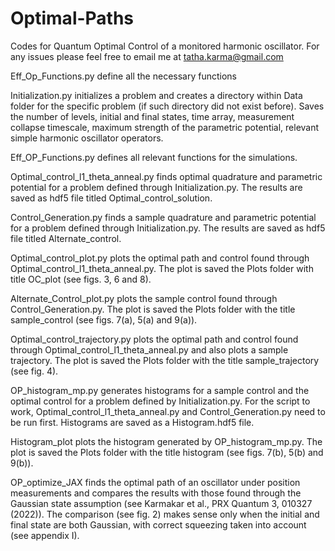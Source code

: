 # Optimal-Paths
Codes for Quantum Optimal Control of a monitored harmonic oscillator. For any issues please feel free to email me at tatha.karma@gmail.com


Eff_Op_Functions.py define all the necessary functions

Initialization.py initializes a problem and creates a directory within Data folder for the specific problem (if such directory did not exist before). Saves the number of levels, initial and final states, time array, measurement collapse timescale, maximum strength of the parametric potential, relevant simple harmonic oscillator operators.


Eff_OP_Functions.py defines all relevant functions for the simulations.


Optimal_control_l1_theta_anneal.py finds optimal quadrature and parametric potential for a  problem defined through Initialization.py. The results are saved as hdf5 file titled Optimal_control_solution.


Control_Generation.py finds a sample quadrature and parametric potential for a  problem defined through Initialization.py. The results are saved as hdf5 file titled Alternate_control.


Optimal_control_plot.py plots the optimal path and control found through Optimal_control_l1_theta_anneal.py. The plot is saved the Plots folder with title OC_plot (see figs. 3, 6 and 8).


Alternate_Control_plot.py plots the sample control found through Control_Generation.py. The plot is saved the Plots folder with the title sample_control (see figs. 7(a), 5(a) and 9(a)).

Optimal_control_trajectory.py plots the optimal path and control found through Optimal_control_l1_theta_anneal.py and also plots a sample trajectory. The plot is saved the Plots folder with the title sample_trajectory (see fig. 4).

OP_histogram_mp.py generates histograms for a sample control and the optimal control for a 
problem defined by Initialization.py. For the script to work, Optimal_control_l1_theta_anneal.py and Control_Generation.py need to be run first. Histograms are saved as a Histogram.hdf5
file. 


Histogram_plot plots the histogram generated by OP_histogram_mp.py. The plot is saved the Plots folder with the title histogram (see figs. 7(b), 5(b) and 9(b)).



OP_optimize_JAX finds the optimal path of an oscillator under position measurements and compares the results with those found through the Gaussian state assumption  (see Karmakar et al., PRX Quantum 3, 010327 (2022)). The comparison (see fig. 2) makes sense only when the initial and final state are both Gaussian, with correct squeezing taken into account (see appendix I). 









